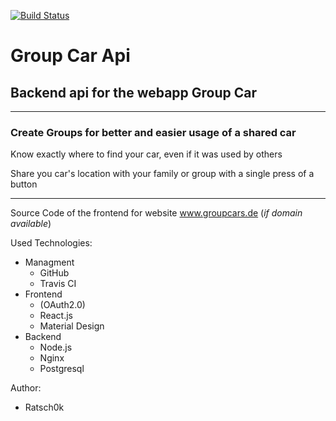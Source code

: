 [![Build Status](https://travis-ci.com/Ratsch0k/group-car-api.svg?token=VoTpURfdRAcYtA5D82Re&branch=master)](https://travis-ci.com/Ratsch0k/group-car-api)

# Group Car Api 
## Backend api for the webapp Group Car

--------

### Create Groups for better and easier usage of a shared car 
Know exactly where to find your car, even if it was used by others

Share you car's location with your family or group with a single press of a button

--------

Source Code of the frontend for website www.groupcars.de (*if domain available*)

Used Technologies:
  - Managment
    + GitHub
    + Travis CI
  - Frontend
    + (OAuth2.0)
    + React.js
    + Material Design
  - Backend
    + Node.js
    + Nginx
    + Postgresql
    
Author:
  - Ratsch0k
